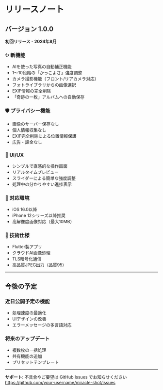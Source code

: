 # リリースノート

## バージョン 1.0.0

**初回リリース - 2024年8月**

### ✨ 新機能
- AIを使った写真の自動補正機能
- 1〜10段階の「かっこよさ」強度調整
- カメラ撮影機能（フロント/リアカメラ対応）
- フォトライブラリからの画像選択
- EXIF情報の完全削除
- 「奇跡の一枚」アルバムへの自動保存

### 🛡️ プライバシー機能
- 画像のサーバー保存なし
- 個人情報収集なし
- EXIF完全削除による位置情報保護
- 広告・課金なし

### 🎨 UI/UX
- シンプルで直感的な操作画面
- リアルタイムプレビュー
- スライダーによる簡単な強度調整
- 処理中の分かりやすい進捗表示

### 📱 対応環境
- iOS 16.0以降
- iPhone 12シリーズ以降推奨
- 高解像度画像対応（最大10MB）

### 🔧 技術仕様
- Flutter製アプリ
- クラウドAI画像処理
- TLS暗号化通信
- 高品質JPEG出力（品質95）

---

## 今後の予定

### 近日公開予定の機能
- 処理速度の最適化
- UIデザインの改善
- エラーメッセージの多言語対応

### 将来のアップデート
- 複数枚の一括処理
- 共有機能の追加
- プリセットテンプレート

---

**サポート**: 
不具合やご要望は GitHub Issues でお知らせください
https://github.com/your-username/miracle-shot/issues
